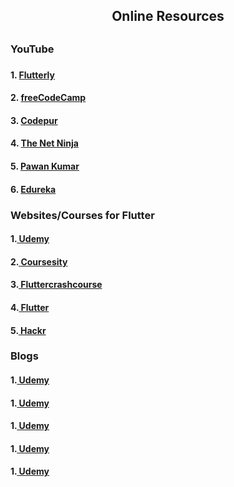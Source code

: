 <h2 align="center"> Online Resources<h2>
 <h3> YouTube<h3>
  <h4>1.   <a href="https://www.youtube.com/watch?v=F3JuuYuOUK4"> Flutterly</a></h4>
  <h4>2.  <a href="https://www.youtube.com/watch?v=P2IGQT3BZQo"> freeCodeCamp</a></h4>
  <h4>3.  <a href="https://www.youtube.com/watch?v=qWL1lGchpRA&list=PLR2qQy0Zxs_UdqAcaipPR3CG1Ly57UlhV"> Codepur</a></h4>
  <h4>4.  <a href="https://www.youtube.com/watch?v=1ukSR1GRtMU&list=PL4cUxeGkcC9jLYyp2Aoh6hcWuxFDX6PBJ"> The Net Ninja</a></h4>
  <h4>5.  <a href="https://www.youtube.com/watch?v=Qs8I-x1aozE   "> Pawan Kumar</a></h4>
  <h4>6.  <a href="https://www.youtube.com/watch?v=9XMt2hChbRo   "> Edureka</a></h4>
<h3> Websites/Courses for Flutter </h3>
  <h4>1.<a href="https://www.udemy.com/course/learn-flutter-beginners-course/  "> Udemy</a></h4>
  <h4>2.<a href="https://coursesity.com/course-detail/learn-flutter---beginners-course-  "> Coursesity</a></h4>
  <h4>3.<a href="https://fluttercrashcourse.com/  "> Fluttercrashcourse</a></h4>
  <h4>4.<a href="https://flutter.dev/learn  "> Flutter</a></h4>
  <h4>5.<a href="https://hackr.io/tutorials/learn-flutter  "> Hackr</a></h4>
  
<h3> Blogs </h3>
<h4>1.<a href="  "> Udemy</a></h4>
<h4>1.<a href="   "> Udemy</a></h4>
<h4>1.<a href="  "> Udemy</a></h4>
<h4>1.<a href="  "> Udemy</a></h4>
<h4>1.<a href="  "> Udemy</a></h4>

